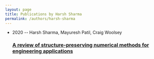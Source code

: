 ```yaml
---
layout: page
title: Publications by Harsh Sharma
permalink: /authors/harsh-sharma
---
```


<ul class="post-list">
<li><span class='post-meta'>2020 -- Harsh Sharma, Mayuresh Patil, Craig Woolsey</span><h3><a class='post-link' href="{{ site.baseurl }}/a-review-of-structure-preserving-numerical-methods-for-engineering-applications">A review of structure-preserving numerical methods for engineering applications</a></h3></li>

</ul>
